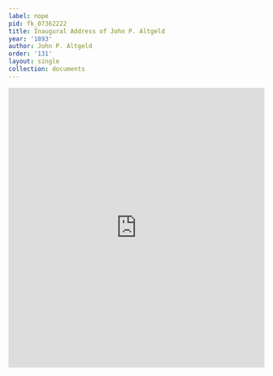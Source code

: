 ```yaml
---
label: nope
pid: fk_07362222
title: Inaugural Address of John P. Altgeld
year: '1893'
author: John P. Altgeld
order: '131'
layout: single
collection: documents
---
```

<iframe src="https://northwestern.app.box.com/embed/s/skum99schzvao73ra9gt7xe8yxq2x9hy?sortColumn=date&view=list" width="100%" height="550" frameborder="0" allowfullscreen webkitallowfullscreen msallowfullscreen></iframe>
